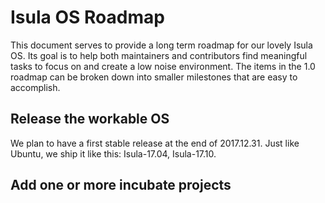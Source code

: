 # Isula OS Roadmap

This document serves to provide a long term roadmap for our lovely Isula OS.
Its goal is to help both maintainers and contributors find meaningful tasks to focus on and create a low noise environment.
The items in the 1.0 roadmap can be broken down into smaller milestones that are easy to accomplish.

## Release the workable OS
We plan to have a first stable release at the end of 2017.12.31.
Just like Ubuntu, we ship it like this:  Isula-17.04, Isula-17.10.

## Add one or more incubate projects
